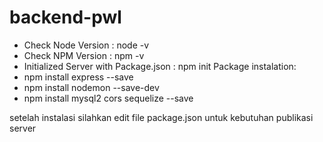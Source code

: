 # backend-pwl

- Check Node Version : node -v
- Check NPM Version : npm -v
- Initialized Server with Package.json : npm init
Package instalation:
- npm install express --save
- npm install nodemon --save-dev
- npm install mysql2 cors sequelize --save

setelah instalasi silahkan edit file package.json untuk kebutuhan publikasi server
